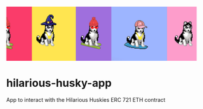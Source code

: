 ![huskies banner](src/media/banner.jpg)
# hilarious-husky-app
 App to interact with the Hilarious Huskies ERC 721 ETH contract
